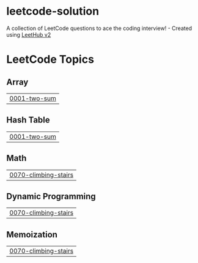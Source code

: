 # leetcode-solution
A collection of LeetCode questions to ace the coding interview! - Created using [LeetHub v2](https://github.com/arunbhardwaj/LeetHub-2.0)

<!---LeetCode Topics Start-->
# LeetCode Topics
## Array
|  |
| ------- |
| [0001-two-sum](https://github.com/AbdallahMOhameddd/leetcode-solution/tree/master/0001-two-sum) |
## Hash Table
|  |
| ------- |
| [0001-two-sum](https://github.com/AbdallahMOhameddd/leetcode-solution/tree/master/0001-two-sum) |
## Math
|  |
| ------- |
| [0070-climbing-stairs](https://github.com/AbdallahMOhameddd/leetcode-solution/tree/master/0070-climbing-stairs) |
## Dynamic Programming
|  |
| ------- |
| [0070-climbing-stairs](https://github.com/AbdallahMOhameddd/leetcode-solution/tree/master/0070-climbing-stairs) |
## Memoization
|  |
| ------- |
| [0070-climbing-stairs](https://github.com/AbdallahMOhameddd/leetcode-solution/tree/master/0070-climbing-stairs) |
<!---LeetCode Topics End-->